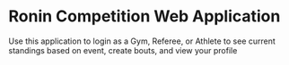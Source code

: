 # Ronin Competition Web Application

Use this application to login as a Gym, Referee, or Athlete to see current standings based on event, create bouts, and view your profile